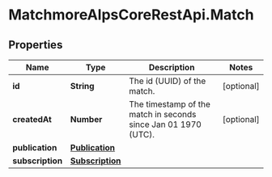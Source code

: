 # MatchmoreAlpsCoreRestApi.Match

## Properties
Name | Type | Description | Notes
------------ | ------------- | ------------- | -------------
**id** | **String** | The id (UUID) of the match. | [optional] 
**createdAt** | **Number** | The timestamp of the match in seconds since Jan 01 1970 (UTC). | [optional] 
**publication** | [**Publication**](Publication.md) |  | 
**subscription** | [**Subscription**](Subscription.md) |  | 


